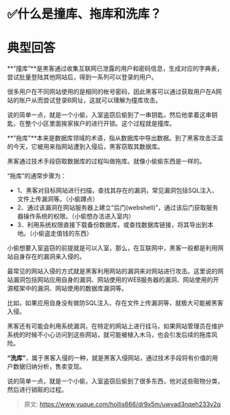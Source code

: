 # ✅什么是撞库、拖库和洗库？


# 典型回答

**”撞库”**是黑客通过收集互联网已泄露的用户和密码信息，生成对应的字典表，尝试批量登陆其他网站后，得到一系列可以登录的用户。

很多用户在不同网站使用的是相同的帐号密码，因此黑客可以通过获取用户在A网站的账户从而尝试登录B网址，这就可以理解为撞库攻击。

说的简单一点，就是一个小偷，入室盗窃后偷到了一串钥匙，然后他拿着这串钥匙，在整个小区里面挨家挨户的进行开锁。这个过程就是撞库。

**"拖库"**本来是数据库领域的术语，指从数据库中导出数据。到了黑客攻击泛滥的今天，它被用来指网站遭到入侵后，黑客窃取其数据库。

黑客通过技术手段窃取数据库的过程叫做拖库。就像小偷偷东西是一样的。

“拖库”的通常步骤为：

- 1、黑客对目标网站进行扫描，查找其存在的漏洞，常见漏洞包括SQL注入、文件上传漏洞等。（小偷蹲点）
- 2、通过该漏洞在网站服务器上建立“后门(webshell)”，通过该后门获取服务器操作系统的权限。（小偷想办法进入室内）
- 3、利用系统权限直接下载备份数据库，或查找数据库链接，将其导出到本地。（小偷盗走值钱的东西）

小偷想要入室盗窃的前提就是可以入室，那么，在互联网中，黑客一般都是利用网站自身存在的漏洞来入侵的。

最常见的网站入侵的方式就是黑客利用网站的漏洞来对网站进行攻击。这里说的网站漏洞包括网站应用自身的漏洞、网站使用的WEB服务器的漏洞、网站使用的开源框架中的漏洞、网站使用的数据库漏洞等。

比如，如果应用自身没有做防SQL注入、存在文件上传漏洞等，就极大可能被黑客入侵。

黑客还有可能会利用系统漏洞，在特定的网站上进行挂马，如果网站管理员在维护系统的时候不小心访问到这些网站，就可能被植入木马，也会引发后续的拖库风险。

**“洗库”**，属于黑客入侵的一种，就是黑客入侵网站，通过技术手段将有价值的用户数据归纳分析，售卖变现。

说的简单一点，就是一个小偷，入室盗窃后偷到了很多东西，他对这些赃物分类，然后进行销赃的过程。


> 原文: <https://www.yuque.com/hollis666/dr9x5m/uwvad3nqeh233v2q>